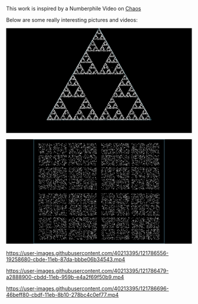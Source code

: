 This work is inspired by a Numberphile Video on [Chaos](https://youtu.be/kbKtFN71Lfs)

Below are some really interesting pictures and videos:

![C1](https://github.com/HrushikeshPawar/Mathematics-Videos/blob/master/Chaos/Images/C1.jpeg)

![C2](https://github.com/HrushikeshPawar/Mathematics-Videos/blob/master/Chaos/Images/C2.jpeg)

https://user-images.githubusercontent.com/40213395/121786556-19258680-cbde-11eb-87da-bbbe06b34543.mp4

https://user-images.githubusercontent.com/40213395/121786479-a2888900-cbdd-11eb-959b-e4a2f69f50b9.mp4

https://user-images.githubusercontent.com/40213395/121786696-46beff80-cbdf-11eb-8b10-278bc4c0ef77.mp4



